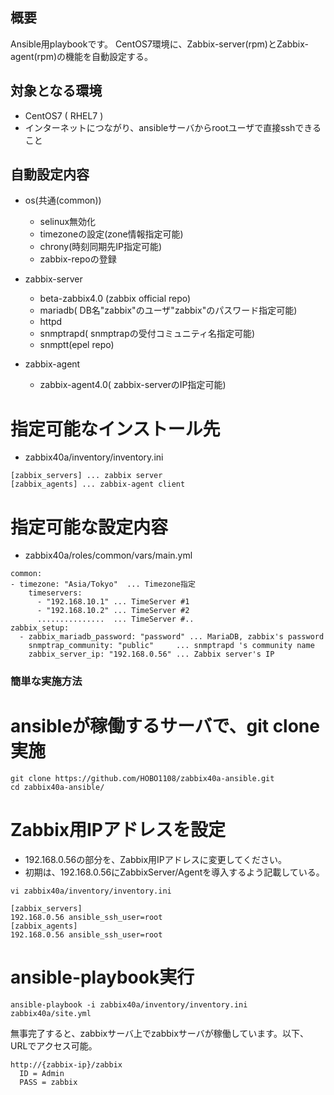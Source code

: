 ## 概要

Ansible用playbookです。
CentOS7環境に、Zabbix-server(rpm)とZabbix-agent(rpm)の機能を自動設定する。


## 対象となる環境

* CentOS7 ( RHEL7 )
* インターネットにつながり、ansibleサーバからrootユーザで直接sshできること

## 自動設定内容

* os(共通(common))
	+ selinux無効化
	+ timezoneの設定(zone情報指定可能)
	+ chrony(時刻同期先IP指定可能)
	+ zabbix-repoの登録

* zabbix-server
	+ beta-zabbix4.0 (zabbix official repo)
	+ mariadb( DB名"zabbix"のユーザ"zabbix"のパスワード指定可能)
	+ httpd
	+ snmptrapd( snmptrapの受付コミュニティ名指定可能)
	+ snmptt(epel repo)

* zabbix-agent
	+ zabbix-agent4.0( zabbix-serverのIP指定可能)

# 指定可能なインストール先

* zabbix40a/inventory/inventory.ini

```
[zabbix_servers] ... zabbix server
[zabbix_agents] ... zabbix-agent client
```

# 指定可能な設定内容

* zabbix40a/roles/common/vars/main.yml

```
common:
- timezone: "Asia/Tokyo"  ... Timezone指定
    timeservers:
      - "192.168.10.1" ... TimeServer #1
      - "192.168.10.2" ... TimeServer #2
      ...............  ... TimeServer #..
zabbix_setup:
  - zabbix_mariadb_password: "password" ... MariaDB, zabbix's password
    snmptrap_community: "public"     ... snmptrapd 's community name
    zabbix_server_ip: "192.168.0.56" ... Zabbix server's IP
```

### 簡単な実施方法

# ansibleが稼働するサーバで、git clone実施

```
git clone https://github.com/HOBO1108/zabbix40a-ansible.git
cd zabbix40a-ansible/
```

# Zabbix用IPアドレスを設定

- 192.168.0.56の部分を、Zabbix用IPアドレスに変更してください。
- 初期は、192.168.0.56にZabbixServer/Agentを導入するよう記載している。

```
vi zabbix40a/inventory/inventory.ini

[zabbix_servers]
192.168.0.56 ansible_ssh_user=root
[zabbix_agents]
192.168.0.56 ansible_ssh_user=root
```

# ansible-playbook実行
```
ansible-playbook -i zabbix40a/inventory/inventory.ini zabbix40a/site.yml
```

無事完了すると、zabbixサーバ上でzabbixサーバが稼働しています。以下、URLでアクセス可能。
```
http://{zabbix-ip}/zabbix
  ID = Admin
  PASS = zabbix
```
